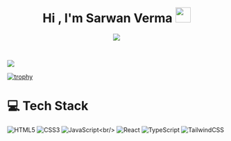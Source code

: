<h1 align="center"><b>Hi , I'm Sarwan Verma </b><img src="https://media.giphy.com/media/hvRJCLFzcasrR4ia7z/giphy.gif" width="35"></h1>

<p align="center">
  <a href="https://github.com/DenverCoder1/readme-typing-svg"><img src="https://readme-typing-svg.herokuapp.com?font=Time+New+Roman&color=cyan&size=25&center=true&vCenter=true&width=600&height=100&lines=Sarwan+Verma..&hearts;++;Self-taught+Full-Stack+Developer,;Sr.+Software+Engineering,;Love+to+learn+new+stuffs..<3"></a>
</p>

<br>

<!-- GitHub stats from https://github.com/anuraghazra/github-readme-stats -->
![](https://github-readme-stats.vercel.app/api?username=josecabralesdev&theme=radical&hide_border=false&include_all_commits=true&count_private=true)<br/>

[![trophy](https://github-profile-trophy.vercel.app/?username=josecabralesdev&theme=onedark)](https://github.com/ryo-ma/github-profile-trophy)

# 💻 Tech Stack
<!-- Badges from https://github.com/Ileriayo/markdown-badges -->
![HTML5](https://img.shields.io/badge/html5-%23E34F26.svg?style=for-the-badge&logo=html5&logoColor=white)
![CSS3](https://img.shields.io/badge/css3-%231572B6.svg?style=for-the-badge&logo=css3&logoColor=white)
![JavaScript](https://img.shields.io/badge/javascript-%23323330.svg?style=for-the-badge&logo=javascript&logoColor=%23F7DF1E)\<br/>
![React](https://img.shields.io/badge/react-%2320232a.svg?style=for-the-badge&logo=react&logoColor=%2361DAFB)
![TypeScript](https://img.shields.io/badge/typescript-%23007ACC.svg?style=for-the-badge&logo=typescript&logoColor=white)
![TailwindCSS](https://img.shields.io/badge/tailwindcss-%2338B2AC.svg?style=for-the-badge&logo=tailwind-css&logoColor=white)<br/>
